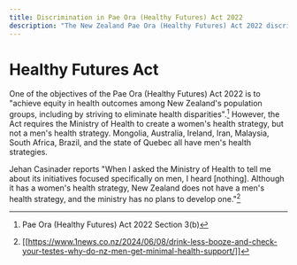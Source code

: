 ```yaml
---
title: Discrimination in Pae Ora (Healthy Futures) Act 2022
description: "The New Zealand Pae Ora (Healthy Futures) Act 2022 discriminates against men by omitting a men's health strategy."
---
```


# Healthy Futures Act
One of the objectives of the Pae Ora (Healthy Futures) Act 2022 is to "achieve equity in health outcomes among New Zealand's population groups, including by striving to eliminate health disparities".[^1] However, the Act requires the Ministry of Health to create a women's health strategy, but not a men's health strategy. Mongolia, Australia, Ireland, Iran, Malaysia, South Africa, Brazil, and the state of Quebec all have men's health strategies.

 Jehan Casinader reports "When I asked the Ministry of Health to tell me about its initiatives focused specifically on men, I heard  \[nothing\]. Although it has a women's health strategy, New Zealand does not have a men's health strategy, and the ministry has no plans to develop one."[^2] 

[^1]: Pae Ora (Healthy Futures) Act 2022 Section 3(b) 
[^2]: [[https://www.1news.co.nz/2024/06/08/drink-less-booze-and-check-your-testes-why-do-nz-men-get-minimal-health-support/]]
